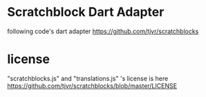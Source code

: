 # Scratchblock Dart Adapter
following code's dart adapter
  https://github.com/tjvr/scratchblocks

# license
"scratchblocks.js" and "translations.js" 's license is here
 https://github.com/tjvr/scratchblocks/blob/master/LICENSE
